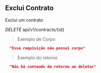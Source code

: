 ## Exclui Contrato

Exclui um contrato

<div class="api-endpoint">
  <div class="endpoint-data">
    <i class="label label-get">DELETE</i>
     api/v1/contracts/{id}
  </div>
</div>


> Exemplo de Corpo

```json
  "Essa requisição não possui corpo"
```

> Exemplo do retorno

```json
  "Não há conteudo de retorno ao deletar"
```